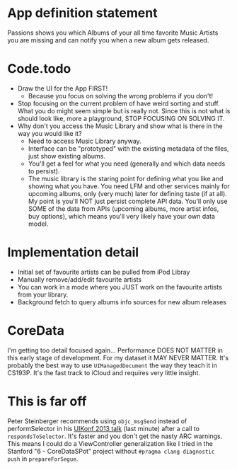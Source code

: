 # App definition statement

Passions shows you which Albums of your all time favorite Music Artists you are missing and can notify you when a new album gets released. 

# Code.todo

* Draw the UI for the App FIRST!
	* Because you focus on solving the wrong problems if you don't!
* Stop focusing on the current problem of have weird sorting and stuff. What you do might seem simple but is really not. Since this is not what is should look like, more a playground, STOP FOCUSING ON SOLVING IT.
* Why don't you access the Music Library and show what is there in the way you would like it?
	* Need to access Music Library anyway.
	* Interface can be "prototyped" with the existing metadata of the files, just show existing albums.
	* You'll get a feel for what you need (generally and which data needs to persist).
	* The music library is the staring point for defining what you like and showing what you have. You need LFM and other services mainly for upcoming albums, only (very much) later for defining taste (if at all). My point is you'll NOT just persist complete API data. You'll only use SOME of the data from APIs (upcoming albums, more artist infos, buy options), which means you'll very likely have your own data model.


# Implementation detail

* Initial set of favourite artists can be pulled from iPod Libray
* Manually remove/add/edit favourite artists
* You can work in a mode where you JUST work on the favourite artists from your library.
* Background fetch to query albums info sources for new album releases

# CoreData

I'm getting too detail focused again... Performance DOES NOT MATTER in this early stage of development. For my dataset it MAY NEVER MATTER. It's probably the best way to use `UIManagedDocument` the way they teach it in CS193P. It's the fast track to iCloud and requires very little insight.

# This is far off

Peter Steinberger recommends using `objc_msgSend` instead of performSelector in his [UIKonf 2013 talk](https://www.youtube.com/watch?v=psPNxC3G_hc) (last minute) after a call to `respondsToSelector`. It's faster and you don't get the nasty ARC warnings. This means I could do a ViewController generalization like I tried in the Stanford "6 - CoreDataSPot" project without `#pragma clang diagnostic push` in `prepareForSegue`.